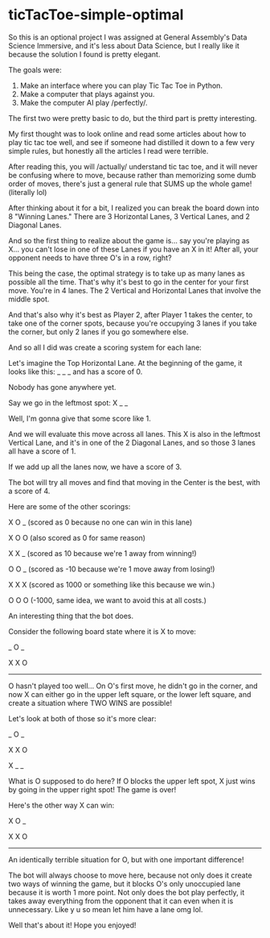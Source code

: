 # ticTacToe-simple-optimal

So this is an optional project I was assigned at General Assembly's Data Science Immersive, and it's less about Data Science, but
I really like it because the solution I found is pretty elegant.

The goals were:

1) Make an interface where you can play Tic Tac Toe in Python.
2) Make a computer that plays against you.
3) Make the computer AI play /perfectly/.

The first two were pretty basic to do, but the third part is pretty interesting.

My first thought was to look online and read some articles about how to play tic tac toe well, and see if someone had
distilled it down to a few very simple rules, but honestly all the articles I read were terrible.

After reading this, you will /actually/ understand tic tac toe, and it will never be confusing where to move, because
rather than memorizing some dumb order of moves, there's just a general rule that SUMS up the whole game! (literally lol)

After thinking about it for a bit, I realized you can break the board down into 8 "Winning Lanes."  There are 3 Horizontal Lanes,
3 Vertical Lanes, and 2 Diagonal Lanes.

And so the first thing to realize about the game is... say you're playing as X... you can't lose in one of these Lanes if you
have an X in it! After all, your opponent needs to have three O's in a row, right?

This being the case, the optimal strategy is to take up as many lanes as possible all the time.  That's why it's best to
go in the center for your first move.  You're in 4 lanes.  The 2 Vertical and Horizontal Lanes that involve the middle spot.

And that's also why it's best as Player 2, after Player 1 takes the center, to take one of the corner spots, because you're
occupying 3 lanes if you take the corner, but only 2 lanes if you go somewhere else.

And so all I did was create a scoring system for each lane:

Let's imagine the Top Horizontal Lane.  At the beginning of the game, it looks like this:  _ _ _  and has a score of 0.

Nobody has gone anywhere yet.

Say we go in the leftmost spot:  X _ _

Well, I'm gonna give that some score like 1.

And we will evaluate this move across all lanes.  This X is also in the leftmost Vertical Lane, and it's in one of the 2
Diagonal Lanes, and so those 3 lanes all have a score of 1.

If we add up all the lanes now, we have a score of 3.

The bot will try all moves and find that moving in the Center is the best, with a score of 4.

Here are some of the other scorings:

X O _ (scored as 0 because no one can win in this lane)

X O O (also scored as 0 for same reason)

X X _ (scored as 10 because we're 1 away from winning!)

O O _ (scored as -10 because we're 1 move away from losing!)

X X X (scored as 1000 or something like this because we win.)

O O O (-1000, same idea, we want to avoid this at all costs.)

An interesting thing that the bot does.

Consider the following board state where it is X to move:

_ O _

X X O

_ _ _

O hasn't played too well... On O's first move, he didn't go in the corner, and now X can either go in the upper left square,
or the lower left square, and create a situation where TWO WINS are possible!

Let's look at both of those so it's more clear:

_ O _

X X O

X _ _

What is O supposed to do here?  If O blocks the upper left spot, X just wins by going in the upper right spot! The game is over!

Here's the other way X can win:

X O _

X X O

_ _ _

An identically terrible situation for O, but with one important difference!

The bot will always choose to move here, because not only does it create two ways of winning the game, but it blocks O's
only unoccupied lane because it is worth 1 more point.  Not only does the bot play perfectly, it takes away everything
from the opponent that it can even when it is unnecessary. Like y u so mean let him have a lane omg lol.

Well that's about it! Hope you enjoyed!
